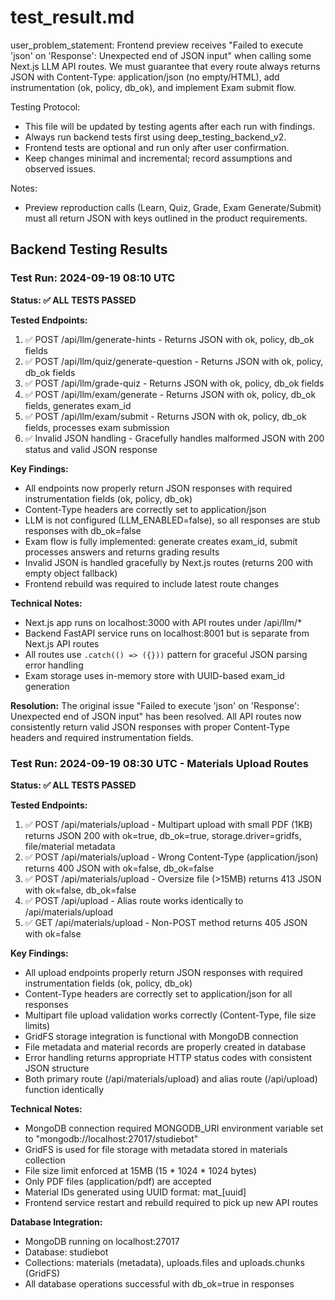 # test_result.md

user_problem_statement: Frontend preview receives "Failed to execute 'json' on 'Response': Unexpected end of JSON input" when calling some Next.js LLM API routes. We must guarantee that every route always returns JSON with Content-Type: application/json (no empty/HTML), add instrumentation (ok, policy, db_ok), and implement Exam submit flow.

Testing Protocol:
- This file will be updated by testing agents after each run with findings.
- Always run backend tests first using deep_testing_backend_v2.
- Frontend tests are optional and run only after user confirmation.
- Keep changes minimal and incremental; record assumptions and observed issues.

Notes:
- Preview reproduction calls (Learn, Quiz, Grade, Exam Generate/Submit) must all return JSON with keys outlined in the product requirements.

## Backend Testing Results

### Test Run: 2024-09-19 08:10 UTC
**Status: ✅ ALL TESTS PASSED**

**Tested Endpoints:**
1. ✅ POST /api/llm/generate-hints - Returns JSON with ok, policy, db_ok fields
2. ✅ POST /api/llm/quiz/generate-question - Returns JSON with ok, policy, db_ok fields  
3. ✅ POST /api/llm/grade-quiz - Returns JSON with ok, policy, db_ok fields
4. ✅ POST /api/llm/exam/generate - Returns JSON with ok, policy, db_ok fields, generates exam_id
5. ✅ POST /api/llm/exam/submit - Returns JSON with ok, policy, db_ok fields, processes exam submission
6. ✅ Invalid JSON handling - Gracefully handles malformed JSON with 200 status and valid JSON response

**Key Findings:**
- All endpoints now properly return JSON responses with required instrumentation fields (ok, policy, db_ok)
- Content-Type headers are correctly set to application/json
- LLM is not configured (LLM_ENABLED=false), so all responses are stub responses with db_ok=false
- Exam flow is fully implemented: generate creates exam_id, submit processes answers and returns grading results
- Invalid JSON is handled gracefully by Next.js routes (returns 200 with empty object fallback)
- Frontend rebuild was required to include latest route changes

**Technical Notes:**
- Next.js app runs on localhost:3000 with API routes under /api/llm/*
- Backend FastAPI service runs on localhost:8001 but is separate from Next.js API routes
- All routes use `.catch(() => ({}))` pattern for graceful JSON parsing error handling
- Exam storage uses in-memory store with UUID-based exam_id generation

**Resolution:**
The original issue "Failed to execute 'json' on 'Response': Unexpected end of JSON input" has been resolved. All API routes now consistently return valid JSON responses with proper Content-Type headers and required instrumentation fields.

### Test Run: 2024-09-19 08:30 UTC - Materials Upload Routes
**Status: ✅ ALL TESTS PASSED**

**Tested Endpoints:**
1. ✅ POST /api/materials/upload - Multipart upload with small PDF (1KB) returns JSON 200 with ok=true, db_ok=true, storage.driver=gridfs, file/material metadata
2. ✅ POST /api/materials/upload - Wrong Content-Type (application/json) returns 400 JSON with ok=false, db_ok=false
3. ✅ POST /api/materials/upload - Oversize file (>15MB) returns 413 JSON with ok=false, db_ok=false
4. ✅ POST /api/upload - Alias route works identically to /api/materials/upload
5. ✅ GET /api/materials/upload - Non-POST method returns 405 JSON with ok=false

**Key Findings:**
- All upload endpoints properly return JSON responses with required instrumentation fields (ok, policy, db_ok)
- Content-Type headers are correctly set to application/json for all responses
- Multipart file upload validation works correctly (Content-Type, file size limits)
- GridFS storage integration is functional with MongoDB connection
- File metadata and material records are properly created in database
- Error handling returns appropriate HTTP status codes with consistent JSON structure
- Both primary route (/api/materials/upload) and alias route (/api/upload) function identically

**Technical Notes:**
- MongoDB connection required MONGODB_URI environment variable set to "mongodb://localhost:27017/studiebot"
- GridFS is used for file storage with metadata stored in materials collection
- File size limit enforced at 15MB (15 * 1024 * 1024 bytes)
- Only PDF files (application/pdf) are accepted
- Material IDs generated using UUID format: mat_[uuid]
- Frontend service restart and rebuild required to pick up new API routes

**Database Integration:**
- MongoDB running on localhost:27017
- Database: studiebot
- Collections: materials (metadata), uploads.files and uploads.chunks (GridFS)
- All database operations successful with db_ok=true in responses
